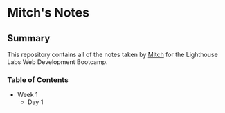 # Mitch's Notes

## Summary 

This repository contains all of the notes taken by [Mitch](https://github.com/mxmitch) for the Lighthouse Labs Web Development Bootcamp.

### Table of Contents

* Week 1
  * Day 1